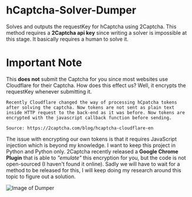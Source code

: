 # hCaptcha-Solver-Dumper
Solves and outputs the requestKey for hCaptcha using 2Captcha.
This method requires a **2Captcha api key** since writing a solver is impossible at this stage. 
It basically requires a human to solve it.

# Important Note
This **does not** submit the Captcha for you since most websites use Cloudflare for their Captcha.
How does this effect us? Well, it encrypts the requestKey whenever submitting it.
```
Recently Cloudflare changed the way of processing hCpatcha tokens after solving the captcha. Now tokens are not sent as plain text inside HTTP request to the back-end as it was before. Now tokens are encrypted with the javascript callback function before sending.

Source: https://2captcha.com/blog/hcaptcha-cloudflare-en
```
The issue with encrypting our own tokens is that it requires JavaScript injection which is beyond my knowledge.
I want to keep this project in Python and Python only.
2Captcha recently released a **Google Chrome Plugin** that is able to *"emulate"* this encryption for you, but the code is not open-sourced (I haven't found it online).
Sadly we will have to wait for a method to be released for this, I will keep doing my research around this topic to figure out a solution.

![Image of Dumper](https://i.imgur.com/zujikvu.png)
